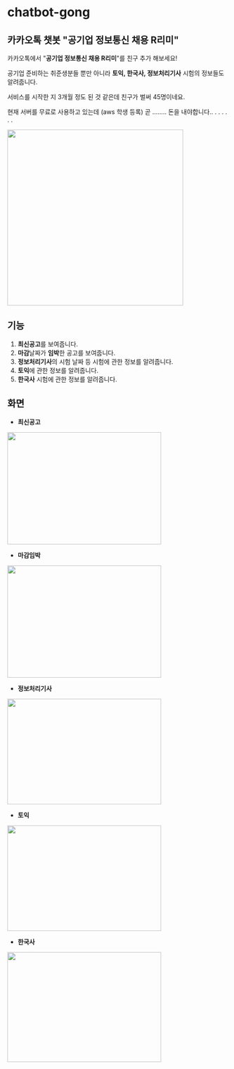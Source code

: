 # chatbot-gong



## 카카오톡 챗봇 "공기업 정보통신 채용 R리미"

카카오톡에서 "**공기업 정보통신 채용 R리미**"를 친구 추가 해보세요!

공기업 준비하는 취준생분들 뿐만 아니라 **토익, 한국사, 정보처리기사** 시험의 정보들도 알려줍니다.

서비스를 시작한 지 3개월 정도 된 것 같은데 친구가 벌써 45명이네요.

현재 서버를 무료로 사용하고 있는데 (aws 학생 등록) 곧 ........ 돈을 내야합니다.. . . . . . . 

<img src="https://user-images.githubusercontent.com/29877240/104429425-f197a700-55c8-11eb-9710-ae2af6995761.png" width="400px" height="400px"></img>

   

   

## 기능

1. **최신공고**를 보여줍니다.
2. **마감**날짜가 **임박**한 공고를 보여줍니다.
3. **정보처리기사**의 시험 날짜 등 시험에 관한 정보를 알려줍니다.
4. **토익**에 관한 정보를 알려줍니다.
5. **한국사** 시험에 관한 정보를 알려줍니다.  

   

   

## 화면

- **최신공고**

<img src="https://user-images.githubusercontent.com/29877240/104430545-27895b00-55ca-11eb-93b2-b224512798e8.png" width="350px" height="255px">

   



- **마감임박**

<img src="https://user-images.githubusercontent.com/29877240/104430779-7b943f80-55ca-11eb-9166-46cc9f8b5d96.png" width="350px" height="255px">

   



- **정보처리기사**

<img src="https://user-images.githubusercontent.com/29877240/104430836-8d75e280-55ca-11eb-8131-e36d49ed0b34.png" width="350px" height="240px">

   



- **토익**

<img src="https://user-images.githubusercontent.com/29877240/104431004-c1510800-55ca-11eb-9528-26477c17704f.png" width="350px" height="240px">

   



- **한국사**

<img src="https://user-images.githubusercontent.com/29877240/104431095-d9c12280-55ca-11eb-9332-bb4e11cb99e7.png" width="350px" height="250px">

